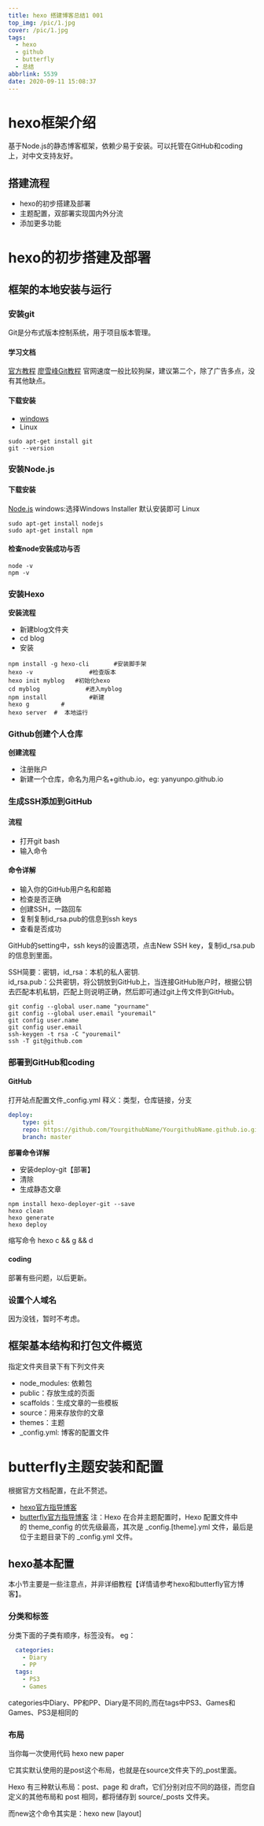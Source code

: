 ```yaml
---
title: hexo 搭建博客总结1 001
top_img: /pic/1.jpg
cover: /pic/1.jpg
tags:
  - hexo
  - github
  - butterfly
  - 总结
abbrlink: 5539
date: 2020-09-11 15:08:37
---
```

# hexo框架介绍

基于Node.js的静态博客框架，依赖少易于安装。可以托管在GitHub和coding上，对中文支持友好。

## 搭建流程
- hexo的初步搭建及部署
- 主题配置，双部署实现国内外分流
- 添加更多功能

# hexo的初步搭建及部署
## 框架的本地安装与运行
### 安装git
Git是分布式版本控制系统，用于项目版本管理。
#### 学习文档
[官方教程](https://git-scm.com/book/zh/)
[廖雪峰Git教程](https://www.liaoxuefeng.com/wiki/896043488029600)
官网速度一般比较狗屎，建议第二个，除了广告多点，没有其他缺点。

#### 下载安装
* [windows](https://gitforwindows.org/)
* Linux
```shell
sudo apt-get install git
git --version
```

### 安装Node.js

#### 下载安装
[Node.js](https://nodejs.org/en/)
windows:选择Windows Installer  默认安装即可
Linux
```shell
sudo apt-get install nodejs
sudo apt-get install npm
```

#### 检查node安装成功与否
```shell
node -v
npm -v
```

### 安装Hexo
**安装流程**
- 新建blog文件夹
- cd blog
- 安装
```shell
npm install -g hexo-cli       #安装脚手架
hexo -v                #检查版本
hexo init myblog   #初始化hexo
cd myblog             #进入myblog
npm install            #新建
hexo g         #   
hexo server  #  本地运行
```

### Github创建个人仓库
**创建流程**
- 注册账户
- 新建一个仓库，命名为用户名+github.io，eg: yanyunpo.github.io

### 生成SSH添加到GitHub

#### 流程
- 打开git bash
- 输入命令

#### 命令详解
- 输入你的GitHub用户名和邮箱
- 检查是否正确
- 创建SSH，一路回车
- 复制复制id_rsa.pub的信息到ssh keys
- 查看是否成功

GitHub的setting中，ssh keys的设置选项，点击New SSH key，复制id_rsa.pub的信息到里面。

SSH简要：密钥，id_rsa：本机的私人密钥.     
id_rsa.pub：公共密钥，将公钥放到GitHub上，当连接GitHub账户时，根据公钥去匹配本机私钥，匹配上则说明正确，然后即可通过git上传文件到GitHub。
```shell
git config --global user.name "yourname"
git config --global user.email "youremail"
git config user.name
git config user.email
ssh-keygen -t rsa -C "youremail"
ssh -T git@github.com
```

### 部署到GitHub和coding

#### GitHub

打开站点配置文件_config.yml
释义：类型，仓库链接，分支
```yaml
deploy:
    type: git
    repo: https://github.com/YourgithubName/YourgithubName.github.io.git
    branch: master
```

**部署命令详解**
- 安装deploy-git【部署】
- 清除
- 生成静态文章 
```shell
npm install hexo-deployer-git --save
hexo clean
hexo generate
hexo deploy
```
缩写命令
hexo c && g && d

#### coding
部署有些问题，以后更新。

### 设置个人域名
因为没钱，暂时不考虑。

## 框架基本结构和打包文件概览
指定文件夹目录下有下列文件夹
* node_modules: 依赖包
* public：存放生成的页面
* scaffolds：生成文章的一些模板
* source：用来存放你的文章
* themes：主题
* _config.yml: 博客的配置文件

# butterfly主题安装和配置
根据官方文档配置，在此不赘述。
+ [hexo官方指导博客](https://hexo.io/zh-cn/docs/)
+ [butterfly官方指导博客](https://demo.jerryc.me/)
注：Hexo 在合并主题配置时，Hexo 配置文件中的 theme_config 的优先级最高，其次是 _config.[theme].yml 文件，最后是位于主题目录下的 _config.yml 文件。

## hexo基本配置
本小节主要是一些注意点，并非详细教程【详情请参考hexo和butterfly官方博客】。
### 分类和标签
分类下面的子类有顺序，标签没有。
eg：
```yaml
  categories:
    - Diary
    - PP
  tags:
    - PS3
    - Games
```
categories中Diary、PP和PP、Diary是不同的,而在tags中PS3、Games和Games、PS3是相同的

### 布局

当你每一次使用代码 hexo new paper

它其实默认使用的是post这个布局，也就是在source文件夹下的_post里面。

Hexo 有三种默认布局：post、page 和 draft，它们分别对应不同的路径，而您自定义的其他布局和 post 相同，都将储存到 source/_posts 文件夹。

而new这个命令其实是：hexo new [layout] <title>

只不过这个layout默认是post罢了。

### page

如果你想另起一页，那么可以使用
hexo new page board
系统会自动给你在source文件夹下创建一个board文件夹，以及此文件夹下的index.md，这样你访问的board对应的链接就是http://xxx.xxx/board

### draft【草稿】

draft是草稿的意思，也就是你如果想写文章，又不希望被看到，那么可以
hexo new draft newpage。
这样会在source/_draft中新建一个newpage.md文件，如果你的草稿文件写的过程中，想要预览一下，那么可以使用
hexo server --draft，
在本地端口中开启服务预览。
如果你的草稿文件写完了，想要发表到post中，
hexo publish draft newpage ，
就会自动把newpage.md发送到post中。

## 更换喜欢的主题

GitHub上下载喜欢的主题，放置到theme的文件夹下，_config.xml中的theme换成主题文件夹的名字。
根据主题的文档进行配置修改即可。

## 多终端工作
原理：
1.master没有源文件，只有.deploy_git中的内容，source和配置文件等都没有，因此只能在本地工作，换了电脑就无法操作了。
2.因此将源文件上传到GitHub的另一个分支，当需要工作时，从远端克隆到本地。
操作：
1.GitHub新建分支hexo
2.更改默认分支为hexo分支
3.多端工作
- 随意进入一个文件，右键git bash，clone 文件
git clone git@github.com:yanyunpo/yanyunpo.github.io.git
- 进入yanyunpo.github.io文件夹，删除除.git以外的文件，将源文件除了.deploy_git的文件都复制过去，.gitignore忽略一些不需要的文件，在主题中，如果有.git文件也都删除，然后上传即可。
- 远端电脑登陆git，克隆，拉取